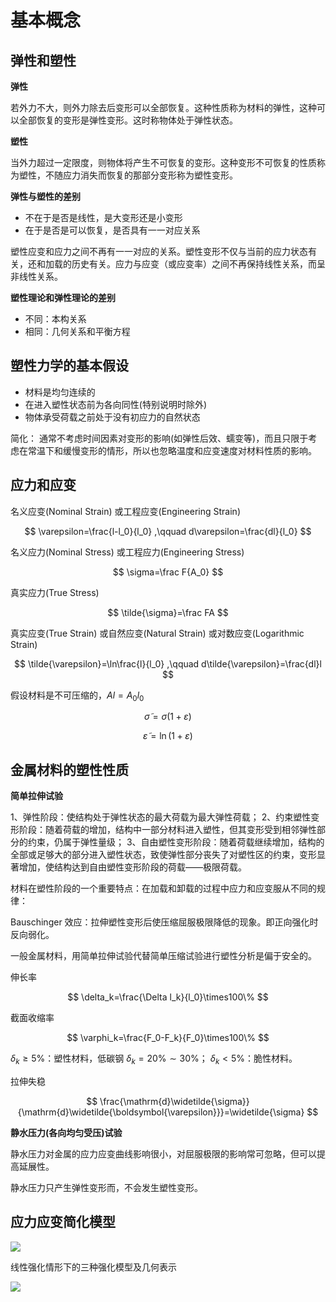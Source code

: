 # 基本概念

## 弹性和塑性

**弹性**

若外力不大，则外力除去后变形可以全部恢复。这种性质称为材料的弹性，这种可以全部恢复的变形是弹性变形。这时称物体处于弹性状态。

**塑性**

当外力超过一定限度，则物体将产生不可恢复的变形。这种变形不可恢复的性质称为塑性，不随应力消失而恢复的那部分变形称为塑性变形。

**弹性与塑性的差别**

- 不在于是否是线性，是大变形还是小变形
- 在于是否是可以恢复，是否具有一一对应关系

塑性应变和应力之间不再有一一对应的关系。塑性变形不仅与当前的应力状态有关，还和加载的历史有关。应力与应变（或应变率）之间不再保持线性关系，而呈非线性关系。

**塑性理论和弹性理论的差别**

- 不同：本构关系
- 相同：几何关系和平衡方程

## 塑性力学的基本假设

- 材料是均匀连续的
- 在进入塑性状态前为各向同性(特别说明时除外)
- 物体承受荷载之前处于没有初应力的自然状态

简化：
通常不考虑时间因素对变形的影响(如弹性后效、蠕变等)，而且只限于考虑在常温下和缓慢变形的情形，所以也忽略温度和应变速度对材料性质的影响。

## 应力和应变

名义应变(Nominal Strain) 或工程应变(Engineering Strain)

$$
\varepsilon=\frac{l-l_0}{l_0} ,\qquad d\varepsilon=\frac{dl}{l_0}
$$

名义应力(Nominal Stress) 或工程应力(Engineering Stress)

$$
\sigma=\frac F{A_0}
$$

真实应力(True Stress)

$$
\tilde{\sigma}=\frac FA
$$

真实应变(True Strain) 或自然应变(Natural Strain) 或对数应变(Logarithmic Strain)

$$
\tilde{\varepsilon}=\ln\frac{l}{l_0} ,\qquad d\tilde{\varepsilon}=\frac{dl}l
$$

假设材料是不可压缩的，$Al=A_0l_0$

$$
\tilde{\sigma}=\sigma(1+\varepsilon)
$$

$$
\tilde{\varepsilon}=\ln(1+\varepsilon)
$$

## 金属材料的塑性性质

**简单拉伸试验**

1、弹性阶段：使结构处于弹性状态的最大荷载为最大弹性荷载；
2、约束塑性变形阶段：随着荷载的增加，结构中一部分材料进入塑性，但其变形受到相邻弹性部分的约束，仍属于弹性量级；
3、自由塑性变形阶段：随着荷载继续增加，结构的全部或足够大的部分进入塑性状态，致使弹性部分丧失了对塑性区的约束，变形显著增加，使结构达到自由塑性变形阶段的荷载——极限荷载。

材料在塑性阶段的一个重要特点：在加载和卸载的过程中应力和应变服从不同的规律：

Bauschinger 效应：拉伸塑性变形后使压缩屈服极限降低的现象。即正向强化时反向弱化。

一般金属材料，用简单拉伸试验代替简单压缩试验进行塑性分析是偏于安全的。

伸长率

$$
\delta_k=\frac{\Delta l_k}{l_0}\times100\%
$$

截面收缩率

$$
\varphi_k=\frac{F_0-F_k}{F_0}\times100\%
$$

$\delta_k\geq5\%$：塑性材料，低碳钢 $\delta_k=20\% \sim 30\%$；
$\delta_k<5\%$：脆性材料。

拉伸失稳

$$
\frac{\mathrm{d}\widetilde{\sigma}}{\mathrm{d}\widetilde{\boldsymbol{\varepsilon}}}=\widetilde{\sigma}
$$


**静水压力(各向均匀受压)试验**

静水压力对金属的应力应变曲线影响很小，对屈服极限的影响常可忽略，但可以提高延展性。

静水压力只产生弹性变形而，不会发生塑性变形。

## 应力应变简化模型

![](PasteImage/2024-03-07-08-28-24.png)


线性强化情形下的三种强化模型及几何表示

![](PasteImage/2024-03-07-09-20-27.png)

